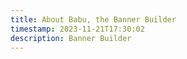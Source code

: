 ```yaml
---
title: About Babu, the Banner Builder
timestamp: 2023-11-21T17:30:02
description: Banner Builder
---
```



